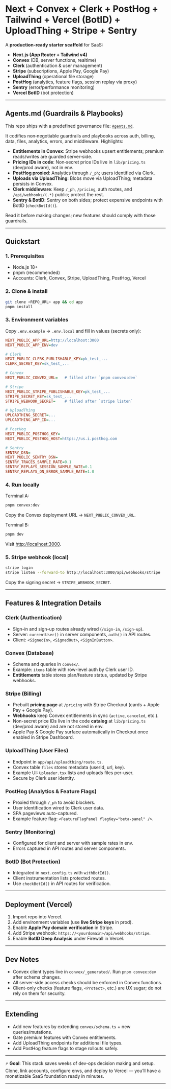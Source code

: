 # Next + Convex + Clerk + PostHog + Tailwind + Vercel (BotID) + UploadThing + Stripe + Sentry

A **production-ready starter scaffold** for SaaS:

* **Next.js (App Router + Tailwind v4)**
* **Convex** (DB, server functions, realtime)
* **Clerk** (authentication & user management)
* **Stripe** (subscriptions, Apple Pay, Google Pay)
* **UploadThing** (operational file storage)
* **PostHog** (analytics, feature flags, session replay via proxy)
* **Sentry** (error/performance monitoring)
* **Vercel BotID** (bot protection)

---

## Agents.md (Guardrails & Playbooks)

This repo ships with a predefined governance file: [`Agents.md`](./Agents.md).

It codifies non‑negotiable guardrails and playbooks across auth, billing, data, files, analytics, errors, and middleware. Highlights:

- **Entitlements in Convex**: Stripe webhooks upsert entitlements; premium reads/writes are guarded server‑side.
- **Pricing IDs in code**: Non‑secret price IDs live in `lib/pricing.ts` (dev/prod aware), not in env.
- **PostHog proxied**: Analytics through `/_ph`; users identified via Clerk.
- **Uploads via UploadThing**: Blobs move via UploadThing; metadata persists in Convex.
- **Clerk middleware**: Keep `/_ph`, `/pricing`, auth routes, and `/api/webhooks/(.*)` public; protect the rest.
- **Sentry & BotID**: Sentry on both sides; protect expensive endpoints with BotID (`checkBotId()`).

Read it before making changes; new features should comply with those guardrails.

---

## Quickstart

### 1. Prerequisites

* Node.js 18+
* pnpm (recommended)
* Accounts: Clerk, Convex, Stripe, UploadThing, PostHog, Vercel

### 2. Clone & install

```bash
git clone <REPO_URL> app && cd app
pnpm install
```

### 3. Environment variables

Copy `.env.example` → `.env.local` and fill in values (secrets only):

```ini
NEXT_PUBLIC_APP_URL=http://localhost:3000
NEXT_PUBLIC_APP_ENV=dev

# Clerk
NEXT_PUBLIC_CLERK_PUBLISHABLE_KEY=pk_test_...
CLERK_SECRET_KEY=sk_test_...

# Convex
NEXT_PUBLIC_CONVEX_URL=   # filled after `pnpm convex:dev`

# Stripe
NEXT_PUBLIC_STRIPE_PUBLISHABLE_KEY=pk_test_...
STRIPE_SECRET_KEY=sk_test_...
STRIPE_WEBHOOK_SECRET=    # filled after `stripe listen`

# UploadThing
UPLOADTHING_SECRET=...
UPLOADTHING_APP_ID=...

# PostHog
NEXT_PUBLIC_POSTHOG_KEY=
NEXT_PUBLIC_POSTHOG_HOST=https://us.i.posthog.com

# Sentry
SENTRY_DSN=
NEXT_PUBLIC_SENTRY_DSN=
SENTRY_TRACES_SAMPLE_RATE=0.1
SENTRY_REPLAYS_SESSION_SAMPLE_RATE=0.1
SENTRY_REPLAYS_ON_ERROR_SAMPLE_RATE=1.0
```

### 4. Run locally

Terminal A:

```bash
pnpm convex:dev
```

Copy the Convex deployment URL → `NEXT_PUBLIC_CONVEX_URL`.

Terminal B:

```bash
pnpm dev
```

Visit [http://localhost:3000](http://localhost:3000).

### 5. Stripe webhook (local)

```bash
stripe login
stripe listen --forward-to http://localhost:3000/api/webhooks/stripe
```

Copy the signing secret → `STRIPE_WEBHOOK_SECRET`.

---

## Features & Integration Details

### Clerk (Authentication)

* Sign-in and sign-up routes already wired (`/sign-in`, `/sign-up`).
* Server: `currentUser()` in server components, `auth()` in API routes.
* Client: `<SignedIn>`, `<SignedOut>`, `<SignInButton>`.

### Convex (Database)

* Schema and queries in `convex/`.
* Example: `items` table with row-level auth by Clerk user ID.
* **Entitlements** table stores plan/feature status, updated by Stripe webhooks.

### Stripe (Billing)

* Prebuilt **pricing page** at `/pricing` with Stripe Checkout (cards + Apple Pay + Google Pay).
* **Webhooks** keep Convex entitlements in sync (`active`, `canceled`, etc.).
* Non-secret price IDs live in the code **catalog** at `lib/pricing.ts` (dev/prod aware) and are not stored in env.
* Apple Pay & Google Pay surface automatically in Checkout once enabled in Stripe Dashboard.

### UploadThing (User Files)

* Endpoint in `app/api/uploadthing/route.ts`.
* Convex table `files` stores metadata (userId, url, key).
* Example UI: `Uploader.tsx` lists and uploads files per-user.
* Secure by Clerk user identity.

### PostHog (Analytics & Feature Flags)

* Proxied through `/_ph` to avoid blockers.
* User identification wired to Clerk user data.
* SPA pageviews auto-captured.
* Example feature flag: `<FeatureFlagPanel flagKey="beta-panel" />`.

### Sentry (Monitoring)

* Configured for client and server with sample rates in env.
* Errors captured in API routes and server components.

### BotID (Bot Protection)

* Integrated in `next.config.ts` with `withBotId()`.
* Client instrumentation lists protected routes.
* Use `checkBotId()` in API routes for verification.

---

## Deployment (Vercel)

1. Import repo into Vercel.
2. Add environment variables (use **live Stripe keys** in prod).
3. Enable **Apple Pay domain verification** in Stripe.
4. Add Stripe webhook: `https://<yourdomain>/api/webhooks/stripe`.
5. Enable **BotID Deep Analysis** under Firewall in Vercel.

---

## Dev Notes

* Convex client types live in `convex/_generated/`. Run `pnpm convex:dev` after schema changes.
* All server-side access checks should be enforced in Convex functions.
* Client-only checks (feature flags, `<Protect>`, etc.) are UX sugar; do not rely on them for security.

---

## Extending

* Add new features by extending `convex/schema.ts` + new queries/mutations.
* Gate premium features with Convex entitlements.
* Add UploadThing endpoints for additional file types.
* Add PostHog feature flags to stage rollouts safely.

---

⚡ **Goal**: This stack saves weeks of dev-ops decision making and setup. Clone, link accounts, configure envs, and deploy to Vercel — you’ll have a monetizable SaaS foundation ready in minutes.

---
